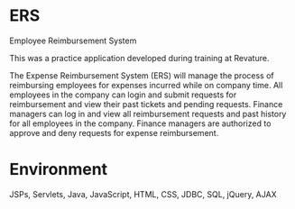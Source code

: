 # ERS
Employee Reimbursement System

This was a practice application developed during training at Revature.

The Expense Reimbursement System (ERS) will manage the process of reimbursing employees
for expenses incurred while on company time. All employees in the company can login and
submit requests for reimbursement and view their past tickets and pending requests. Finance
managers can log in and view all reimbursement requests and past history for all employees in
the company. Finance managers are authorized to approve and deny requests for expense
reimbursement.

# Environment
JSPs, Servlets, Java, JavaScript, HTML, CSS, JDBC, SQL, jQuery, AJAX
